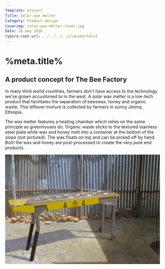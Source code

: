 ```yaml
---
Template: project
Title: Solar wax melter
Category: Product design
Coverimg: solar-wax-melter-cover.jpg
Date: 26 may 2016
typora-root-url: ../../../../clausbertels3
---
```


# %meta.title%

## A product concept for The Bee Factory

In many third world countries, farmers don't have access to the technology we've grown accustomed to in the west. A solar wax melter is a low-tech product that facilitates the separation of beeswax, honey and organic waste. This leftover mixture is collected by farmers in sunny Jimma, Ethiopia. 

The wax melter features a heating chamber which relies on the same principle as greenhouses do. Organic waste sticks to the textured stainless steel plate while wax and honey melt into a container at the bottom of the slope (not pictured). The wax floats on top and can be picked off by hand. Both the wax and honey are post-processed to create the very pure end products.

<img src="/assets/productdesign/solar-wax-melter-cover.jpg" />